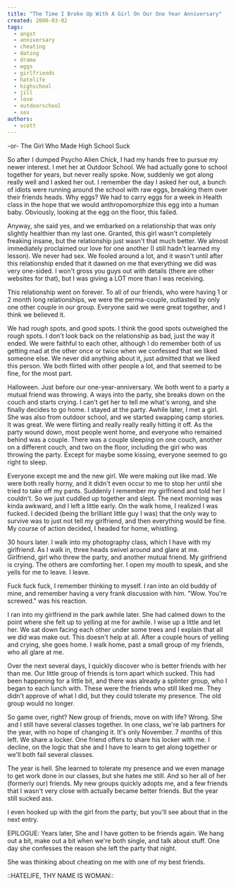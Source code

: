 ```yaml
---
title: "The Time I Broke Up With A Girl On Our One Year Anniversary"
created: 2000-03-02
tags: 
  - angst
  - anniversary
  - cheating
  - dating
  - drama
  - eggs
  - girlfriends
  - hatelife
  - highschool
  - jill
  - love
  - outdoorschool
  - sex
authors: 
  - scott
---
```


\-or- The Girl Who Made High School Suck

So after I dumped Psycho Alien Chick, I had my hands free to pursue my newer interest. I met her at Outdoor School. We had actually gone to school together for years, but never really spoke. Now, suddenly we got along really well and I asked her out. I remember the day I asked her out, a bunch of idiots were running around the school with raw eggs, breaking them over their friends heads. Why eggs? We had to carry eggs for a week in Health class in the hope that we would anthropomorphize this egg into a human baby. Obviously, looking at the egg on the floor, this failed.

Anyway, she said yes, and we embarked on a relationship that was only slightly healthier than my last one. Granted, this girl wasn't completely freaking insane, but the relationship just wasn't that much better. We almost immediately proclaimed our love for one another (I still hadn't learned my lesson). We never had sex. We fooled around a lot, and it wasn't until after this relationship ended that it dawned on me that everything we did was very one-sided. I won't gross you guys out with details (there are other websites for that), but I was giving a LOT more than I was receiving.

This relationship went on forever. To all of our friends, who were having 1 or 2 month long relationships, we were the perma-couple, outlasted by only one other couple in our group. Everyone said we were great together, and I think we believed it.

We had rough spots, and good spots. I think the good spots outweighed the rough spots. I don't look back on the relationship as bad, just the way it ended. We were faithful to each other, although I do remember both of us getting mad at the other once or twice when we confessed that we liked someone else. We never did anything about it, just admitted that we liked this person. We both flirted with other people a lot, and that seemed to be fine, for the most part.

Halloween. Just before our one-year-anniversary. We both went to a party a mutual friend was throwing. A ways into the party, she breaks down on the couch and starts crying. I can't get her to tell me what's wrong, and she finally decides to go home. I stayed at the party. Awhile later, I met a girl. She was also from outdoor school, and we started swapping camp stories. It was great. We were flirting and really really really hitting it off. As the party wound down, most people went home, and everyone who remained behind was a couple. There was a couple sleeping on one couch, another on a different couch, and two on the floor, including the girl who was throwing the party. Except for maybe some kissing, everyone seemed to go right to sleep.

Everyone except me and the new girl. We were making out like mad. We were both really horny, and it didn't even occur to me to stop her until she tried to take off my pants. Suddenly I remember my girlfriend and told her I couldn't. So we just cuddled up together and slept. The next morning was kinda awkward, and I left a little early. On the walk home, I realized I was fucked. I decided (being the brilliant little guy I was) that the only way to survive was to just not tell my girlfriend, and then everything would be fine. My course of action decided, I headed for home, whistling.

30 hours later. I walk into my photography class, which I have with my girlfriend. As I walk in, three heads swivel around and glare at me. Girlfriend, girl who threw the party, and another mutual friend. My girlfriend is crying. The others are comforting her. I open my mouth to speak, and she yells for me to leave. I leave.

Fuck fuck fuck, I remember thinking to myself. I ran into an old buddy of mine, and remember having a very frank discussion with him. "Wow. You're screwed." was his reaction.

I ran into my girlfriend in the park awhile later. She had calmed down to the point where she felt up to yelling at me for awhile. I wise up a little and let her. We sat down facing each other under some trees and I explain that all we did was make out. This doesn't help at all. After a couple hours of yelling and crying, she goes home. I walk home, past a small group of my friends, who all glare at me.

Over the next several days, I quickly discover who is better friends with her than me. Our little group of friends is torn apart which sucked. This had been happening for a little bit, and there was already a splinter group, who I began to each lunch with. These were the friends who still liked me. They didn't approve of what I did, but they could tolerate my presence. The old group would no longer.

So game over, right? New group of friends, move on with life? Wrong. She and I still have several classes together. In one class, we're lab partners for the year, with no hope of changing it. It's only November. 7 months of this left. We share a locker. One friend offers to share his locker with me. I decline, on the logic that she and I have to learn to get along together or we'll both fail several classes.

The year is hell. She learned to tolerate my presence and we even manage to get work done in our classes, but she hates me still. And so her all of her (formerly our) friends. My new groups quickly adopts me, and a few friends that I wasn't very close with actually became better friends. But the year still sucked ass.

I even hooked up with the girl from the party, but you'll see about that in the next entry.

EPILOGUE: Years later, She and I have gotten to be friends again. We hang out a bit, make out a bit when we're both single, and talk about stuff. One day she confesses the reason she left the party that night.

She was thinking about cheating on me with one of my best friends.

::HATELIFE, THY NAME IS WOMAN::

